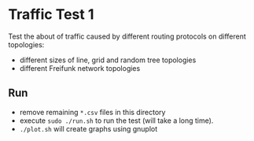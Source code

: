 # Traffic Test 1

Test the about of traffic caused by different routing protocols on different topologies:

- different sizes of line, grid and random tree topologies
- different Freifunk network topologies

## Run

* remove remaining `*.csv` files in this directory
* execute `sudo ./run.sh` to run the test (will take a long time).
* `./plot.sh` will create graphs using gnuplot
